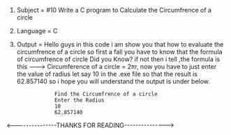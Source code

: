 1. Subject = #10 Write a C program to Calculate the Circumfrence of a circle

2. Language = C

3. Output = Hello guys in this code i am show you that how to evaluate the circumfrence of a circle so first a fall you have to know that the formula
            of circumfrence of circle Did you Know?  if not then  i tell ,the formula is this ---> Circumference of a circle = 2πr,
            now you have to just enter the value of radius let say 10 in the .exe file so that the result is 62.857140 
            so i hope you will understand the output is under below.
            
                   Find the Circumfrence of a circle
                   Enter the Radius
                   10
                   62.857140
                  
<---------------THANKS FOR READING--------------->
     
